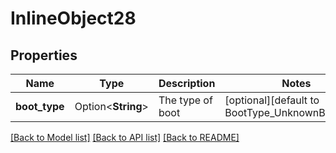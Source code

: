 # InlineObject28

## Properties

Name | Type | Description | Notes
------------ | ------------- | ------------- | -------------
**boot_type** | Option<**String**> | The type of boot | [optional][default to BootType_UnknownBootType]

[[Back to Model list]](../README.md#documentation-for-models) [[Back to API list]](../README.md#documentation-for-api-endpoints) [[Back to README]](../README.md)


